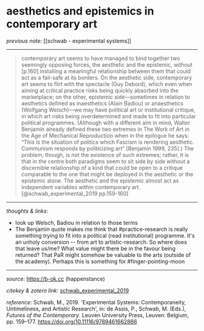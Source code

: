 # aesthetics and epistemics in contemporary art

_previous note:_ [[schwab - experimental systems]]

---

>contemporary art seems to have managed to bind together two seemingly opposing forces, the aesthetic and the epistemic, without [p.160] installing a meaningful relationship between them that could act as a fail-safe at its borders. On the aesthetic side, contemporary art seems to flirt with the spectacle (Guy Debord), which even when aiming at critical practice risks being quickly absorbed into the marketplace; on the other, epistemic side—sometimes in relation to aesthetics defined as inaesthetics (Alain Badiou) or anaesthetics (Wolfgang Welsch)—we may have political art or institutional critique, in which art risks being overdetermined and made to fit into particular political programmes. (Although with a different aim in mind, Walter Benjamin already defined these two extremes in The Work of Art in the Age of Mechanical Reproduction when in the epilogue he says: “This is the situation of politics which Fascism is rendering aesthetic. Communism responds by politicizing art” [Benjamin 1999, 235].) The problem, though, is not the existence of such extremes; rather, it is that in the centre both paradigms seem to sit side by side without a discernible relationship of a kind that could be open to a critique comparable to the one that might be deployed in the aesthetic or the epistemic alone. The aesthetic and the epistemic almost act as independent variables within contemporary art.[@schwab_experimental_2019 pp.159-160]

---

_thoughts & links:_

- look up Welsch, Badiou in relation to those terms
- The Benjamin quote makes me think that #practice-research is really something trying to fit into a political (read institutional) programme. It's an unholy conversion -- from art to artistic-research. So where does that leave us/me? What value might there be in the favour being returned? That PaR might somehow be valuable to the arts (outside of the academy). Perhaps this is something for #finger-pointing-moon 


---

_source:_ <https://b-ok.cc> (happenstance)

_citekey & zotero link:_ [schwab_experimental_2019](zotero://select/items/1_QG5KI5DL)

_reference:_ Schwab, M., 2019. 'Experimental Systems: Contemporaneity, Untimeliness, and Artistic Research', in: de Assis, P., Schwab, M. (Eds.), _Futures of the Contemporary_. Leuven University Press, Leuven: Belgium, pp. 159–177. <https://doi.org/10.11116/9789461662866>


